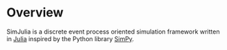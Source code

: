 # Overview

SimJulia is a discrete event process oriented simulation framework written in [Julia](http://julialang.org/) inspired by the Python library [SimPy](https://simpy.readthedocs.io/).
